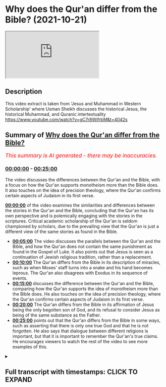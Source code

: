 # Why does the Qur'an differ from the Bible? (2021-10-21)

<iframe loading='lazy' src='https://www.youtube.com/embed/KR9MuOkZnK0'></iframe>

## Description

This video extract is taken from 'Jesus and Muhammad in Western Scholarship' where Usman Sheikh discusses the historical Jesus, the historical Muhammad, and Quranic intertextuality https://www.youtube.com/watch?v=gC7r8WifrbM&t=4042s

## Summary of [Why does the Qur'an differ from the Bible?](https://www.youtube.com/watch?v=KR9MuOkZnK0)


*<span style="color:red; font-size:125%">This summary is AI generated - there may be inaccuracies</span>. [](/)*

### [00:00:00](https://www.youtube.com/watch?v=KR9MuOkZnK0&t=0) - [00:25:00](https://www.youtube.com/watch?v=KR9MuOkZnK0&t=1500)

The video discusses the differences between the Qur'an and the Bible, with a focus on how the Qur'an supports monotheism more than the Bible does. It also touches on the idea of precision theology, where the Qur'an confirms certain aspects of Judaism in its first verse.

**[00:00:00](https://www.youtube.com/watch?v=KR9MuOkZnK0&t=0)** of the video examines the similarities and differences between the stories in the Qur'an and the Bible, concluding that the Qur'an has its own perspective and is polemically engaging with the stories in the scriptures. Critical academic scholarship of the Qur'an is seldom championed by scholars, due to the prevailing view that the Qur'an is just a different view of the same stories as found in the Bible.
* **[00:05:00](https://www.youtube.com/watch?v=KR9MuOkZnK0&t=300)** The video discusses the parallels between the Qur'an and the Bible, and how the Qur'an does not contain the same punishment as found in the Gospel of Luke. It also points out that Jesus is seen as a continuation of Jewish religious tradition, rather than a replacement.
* **[00:10:00](https://www.youtube.com/watch?v=KR9MuOkZnK0&t=600)** The Qur'an differs from the Bible in its description of miracles, such as when Moses' staff turns into a snake and his hand becomes leprous. The Qur'an also disagrees with Exodus in its sequence of events.
* **[00:15:00](https://www.youtube.com/watch?v=KR9MuOkZnK0&t=900)** discusses the difference between the Qur'an and the Bible, comparing how the Qur'an supports the idea of monotheism more than the Bible does. He also touches on the idea of precision theology, where the Qur'an confirms certain aspects of Judaism in its first verse.
* **[00:20:00](https://www.youtube.com/watch?v=KR9MuOkZnK0&t=1200)** The Qur'an differs from the Bible in its affirmation of Jesus being the only begotten son of God, and its refusal to consider Jesus as being of the same substance as the Father.
* **[00:25:00](https://www.youtube.com/watch?v=KR9MuOkZnK0&t=1500)** points out that the Qur'an differs from the Bible in some ways, such as asserting that there is only one true God and that he is not forgotten. He also says that dialogue between different religions is important, but that it is important to remember the Qur'an's true claims. He encourages viewers to watch the rest of the video to see more examples of this.

<details><summary><h2>Full transcript with timestamps: CLICK TO EXPAND</h2></summary>

[0:00:02](https://youtu.be/KR9MuOkZnK0?t=2) okay well perhaps we can move on to the  
[0:00:04](https://youtu.be/KR9MuOkZnK0?t=4) last uh segment of uh our discussion  
[0:00:07](https://youtu.be/KR9MuOkZnK0?t=7) which is this um obscurely entitled  
[0:00:10](https://youtu.be/KR9MuOkZnK0?t=10) intertextuality  
[0:00:12](https://youtu.be/KR9MuOkZnK0?t=12) um which doesn't reveal much of what's  
[0:00:14](https://youtu.be/KR9MuOkZnK0?t=14) going on what are these texts and what  
[0:00:17](https://youtu.be/KR9MuOkZnK0?t=17) is going on here why is it such an  
[0:00:19](https://youtu.be/KR9MuOkZnK0?t=19) important subject that obviously you uh  
[0:00:22](https://youtu.be/KR9MuOkZnK0?t=22) explored in your recent postgraduate  
[0:00:25](https://youtu.be/KR9MuOkZnK0?t=25) studies at the university of oxford  
[0:00:28](https://youtu.be/KR9MuOkZnK0?t=28) indeed so i was always interested in the  
[0:00:30](https://youtu.be/KR9MuOkZnK0?t=30) similarities and the differences between  
[0:00:32](https://youtu.be/KR9MuOkZnK0?t=32) stories in the quran and the parallels  
[0:00:35](https://youtu.be/KR9MuOkZnK0?t=35) in biblical tradition by biblical  
[0:00:37](https://youtu.be/KR9MuOkZnK0?t=37) tradition i mean not only the canonical  
[0:00:40](https://youtu.be/KR9MuOkZnK0?t=40) uh  
[0:00:41](https://youtu.be/KR9MuOkZnK0?t=41) biblical writings but post canonical  
[0:00:43](https://youtu.be/KR9MuOkZnK0?t=43) writings also so you know the writings  
[0:00:45](https://youtu.be/KR9MuOkZnK0?t=45) of the church fathers the talmud and  
[0:00:48](https://youtu.be/KR9MuOkZnK0?t=48) jewish traditions second temple writings  
[0:00:50](https://youtu.be/KR9MuOkZnK0?t=50) etc  
[0:00:51](https://youtu.be/KR9MuOkZnK0?t=51) um  
[0:00:52](https://youtu.be/KR9MuOkZnK0?t=52) and so you know uh uh how do we explain  
[0:00:55](https://youtu.be/KR9MuOkZnK0?t=55) the similarities and the differences and  
[0:00:57](https://youtu.be/KR9MuOkZnK0?t=57) over the past two decades at the very  
[0:00:59](https://youtu.be/KR9MuOkZnK0?t=59) least  
[0:01:00](https://youtu.be/KR9MuOkZnK0?t=60) a lot a lot more scholarly  
[0:01:04](https://youtu.be/KR9MuOkZnK0?t=64) material has come out uh which is uh  
[0:01:08](https://youtu.be/KR9MuOkZnK0?t=68) looking at the similarities and the  
[0:01:10](https://youtu.be/KR9MuOkZnK0?t=70) differences of you know various  
[0:01:12](https://youtu.be/KR9MuOkZnK0?t=72) chronic accounts uh  
[0:01:15](https://youtu.be/KR9MuOkZnK0?t=75) against the biblical backdrop and so um  
[0:01:18](https://youtu.be/KR9MuOkZnK0?t=78) i've been interested in this topic also  
[0:01:21](https://youtu.be/KR9MuOkZnK0?t=81) um  
[0:01:22](https://youtu.be/KR9MuOkZnK0?t=82) and and i've looked specifically at a  
[0:01:24](https://youtu.be/KR9MuOkZnK0?t=84) few accounts so this would be the story  
[0:01:26](https://youtu.be/KR9MuOkZnK0?t=86) of moses in the quran  
[0:01:28](https://youtu.be/KR9MuOkZnK0?t=88) the story of jesus in my pieces i  
[0:01:31](https://youtu.be/KR9MuOkZnK0?t=91) focused upon the story of zechariah  
[0:01:34](https://youtu.be/KR9MuOkZnK0?t=94) and  
[0:01:35](https://youtu.be/KR9MuOkZnK0?t=95) also one element of the story of moses  
[0:01:38](https://youtu.be/KR9MuOkZnK0?t=98) that would be moses's um  
[0:01:42](https://youtu.be/KR9MuOkZnK0?t=102) separation and his reunion with his  
[0:01:44](https://youtu.be/KR9MuOkZnK0?t=104) mother so when he is you know uh still a  
[0:01:47](https://youtu.be/KR9MuOkZnK0?t=107) baby  
[0:01:48](https://youtu.be/KR9MuOkZnK0?t=108) um and my personal conclusion on my  
[0:01:52](https://youtu.be/KR9MuOkZnK0?t=112) examination thus far is that it seems  
[0:01:54](https://youtu.be/KR9MuOkZnK0?t=114) that the quran  
[0:01:56](https://youtu.be/KR9MuOkZnK0?t=116) intentionally parts ways  
[0:01:58](https://youtu.be/KR9MuOkZnK0?t=118) with commonly known stories stories  
[0:02:01](https://youtu.be/KR9MuOkZnK0?t=121) which are to be found in the bible which  
[0:02:03](https://youtu.be/KR9MuOkZnK0?t=123) are to be found in biblical tradition  
[0:02:05](https://youtu.be/KR9MuOkZnK0?t=125) also and that the quran has its own  
[0:02:07](https://youtu.be/KR9MuOkZnK0?t=127) perspective  
[0:02:08](https://youtu.be/KR9MuOkZnK0?t=128) and it uh  
[0:02:10](https://youtu.be/KR9MuOkZnK0?t=130) really you know  
[0:02:11](https://youtu.be/KR9MuOkZnK0?t=131) doesn't care what someone else is saying  
[0:02:14](https://youtu.be/KR9MuOkZnK0?t=134) it is just putting forth its own view  
[0:02:17](https://youtu.be/KR9MuOkZnK0?t=137) and it wants people to accept that as  
[0:02:20](https://youtu.be/KR9MuOkZnK0?t=140) the correct view uh at the very least  
[0:02:23](https://youtu.be/KR9MuOkZnK0?t=143) the stories which i've examined uh that  
[0:02:26](https://youtu.be/KR9MuOkZnK0?t=146) would seem to be the case and yeah the  
[0:02:28](https://youtu.be/KR9MuOkZnK0?t=148) tradition used to be uh and you see you  
[0:02:30](https://youtu.be/KR9MuOkZnK0?t=150) still get some christian missionaries  
[0:02:32](https://youtu.be/KR9MuOkZnK0?t=152) who say this that the the crown is a  
[0:02:34](https://youtu.be/KR9MuOkZnK0?t=154) crude cut and paste job of of the bible  
[0:02:37](https://youtu.be/KR9MuOkZnK0?t=157) basically and it gets it gets it wrong  
[0:02:39](https://youtu.be/KR9MuOkZnK0?t=159) makes mistakes but there are differences  
[0:02:41](https://youtu.be/KR9MuOkZnK0?t=161) between the bible and the quran uh the  
[0:02:43](https://youtu.be/KR9MuOkZnK0?t=163) bible being the default position of  
[0:02:44](https://youtu.be/KR9MuOkZnK0?t=164) course which is true and right uh the  
[0:02:46](https://youtu.be/KR9MuOkZnK0?t=166) quran just makes mistakes when it  
[0:02:48](https://youtu.be/KR9MuOkZnK0?t=168) differs from the crown um so but you're  
[0:02:51](https://youtu.be/KR9MuOkZnK0?t=171) saying that that whole crude paradigm is  
[0:02:54](https://youtu.be/KR9MuOkZnK0?t=174) just gone and i know um  
[0:02:56](https://youtu.be/KR9MuOkZnK0?t=176) your supervisor at oxford nikolai sinai  
[0:02:59](https://youtu.be/KR9MuOkZnK0?t=179) has all in his most recent work called  
[0:03:01](https://youtu.be/KR9MuOkZnK0?t=181) uh the quran a historical critical  
[0:03:03](https://youtu.be/KR9MuOkZnK0?t=183) introduction also says that in the  
[0:03:05](https://youtu.be/KR9MuOkZnK0?t=185) introduction uh to that book um that  
[0:03:08](https://youtu.be/KR9MuOkZnK0?t=188) that paradigm is now gone in in western  
[0:03:10](https://youtu.be/KR9MuOkZnK0?t=190) scholars and now as you are explaining  
[0:03:13](https://youtu.be/KR9MuOkZnK0?t=193) of course that um the koran has its own  
[0:03:15](https://youtu.be/KR9MuOkZnK0?t=195) view and is polemically engaging with  
[0:03:18](https://youtu.be/KR9MuOkZnK0?t=198) the stories uh uh uh  
[0:03:21](https://youtu.be/KR9MuOkZnK0?t=201) the in the scriptures the people of the  
[0:03:23](https://youtu.be/KR9MuOkZnK0?t=203) book other stories and and telling them  
[0:03:26](https://youtu.be/KR9MuOkZnK0?t=206) and correcting them perhaps or giving  
[0:03:28](https://youtu.be/KR9MuOkZnK0?t=208) his own version of these stories  
[0:03:31](https://youtu.be/KR9MuOkZnK0?t=211) with an understanding of course what the  
[0:03:33](https://youtu.be/KR9MuOkZnK0?t=213) quran is saying is the true  
[0:03:34](https://youtu.be/KR9MuOkZnK0?t=214) understanding it's not just a different  
[0:03:36](https://youtu.be/KR9MuOkZnK0?t=216) view it's the view the truth about what  
[0:03:38](https://youtu.be/KR9MuOkZnK0?t=218) really happened uh in those stories but  
[0:03:41](https://youtu.be/KR9MuOkZnK0?t=221) the the quran is is asserting itself  
[0:03:43](https://youtu.be/KR9MuOkZnK0?t=223) over  
[0:03:44](https://youtu.be/KR9MuOkZnK0?t=224) these other stories uh and giving its  
[0:03:47](https://youtu.be/KR9MuOkZnK0?t=227) own giving the truth the capital t uh  
[0:03:50](https://youtu.be/KR9MuOkZnK0?t=230) yes indeed and so my intertextual  
[0:03:52](https://youtu.be/KR9MuOkZnK0?t=232) reading uh has has definitely you know  
[0:03:54](https://youtu.be/KR9MuOkZnK0?t=234) led me to that uh conclusion and uh as  
[0:03:58](https://youtu.be/KR9MuOkZnK0?t=238) far as the polemical view is concerned i  
[0:04:00](https://youtu.be/KR9MuOkZnK0?t=240) wouldn't say that it's completely gone  
[0:04:02](https://youtu.be/KR9MuOkZnK0?t=242) uh  
[0:04:03](https://youtu.be/KR9MuOkZnK0?t=243) but but it has received a very  
[0:04:05](https://youtu.be/KR9MuOkZnK0?t=245) significant dent and and and it has been  
[0:04:09](https://youtu.be/KR9MuOkZnK0?t=249) it is rather uh diminished so you will  
[0:04:11](https://youtu.be/KR9MuOkZnK0?t=251) come across obviously you know  
[0:04:13](https://youtu.be/KR9MuOkZnK0?t=253) purely polemical circles where you know  
[0:04:15](https://youtu.be/KR9MuOkZnK0?t=255) uh such views are still circulating  
[0:04:18](https://youtu.be/KR9MuOkZnK0?t=258) according to which you know the quran  
[0:04:19](https://youtu.be/KR9MuOkZnK0?t=259) simply you know is the product of  
[0:04:21](https://youtu.be/KR9MuOkZnK0?t=261) copying from the bible when it comes to  
[0:04:24](https://youtu.be/KR9MuOkZnK0?t=264) the  
[0:04:25](https://youtu.be/KR9MuOkZnK0?t=265) scholarship on the other hand so a  
[0:04:28](https://youtu.be/KR9MuOkZnK0?t=268) critical  
[0:04:30](https://youtu.be/KR9MuOkZnK0?t=270) academic scholarship of the quran  
[0:04:32](https://youtu.be/KR9MuOkZnK0?t=272) this view is seldom championed by by  
[0:04:35](https://youtu.be/KR9MuOkZnK0?t=275) scholars there might be you know a few  
[0:04:37](https://youtu.be/KR9MuOkZnK0?t=277) individuals here  
[0:04:38](https://youtu.be/KR9MuOkZnK0?t=278) here and there  
[0:04:41](https://youtu.be/KR9MuOkZnK0?t=281) who may say you know something along  
[0:04:42](https://youtu.be/KR9MuOkZnK0?t=282) these lines um but really it's it's not  
[0:04:45](https://youtu.be/KR9MuOkZnK0?t=285) at all a mainstream or a common view and  
[0:04:47](https://youtu.be/KR9MuOkZnK0?t=287) the reason is not because you know uh  
[0:04:49](https://youtu.be/KR9MuOkZnK0?t=289) scholars suddenly developed this need to  
[0:04:51](https://youtu.be/KR9MuOkZnK0?t=291) be  
[0:04:52](https://youtu.be/KR9MuOkZnK0?t=292) uh nice to muslim and to respect the  
[0:04:54](https://youtu.be/KR9MuOkZnK0?t=294) quran it's just that you know  
[0:04:56](https://youtu.be/KR9MuOkZnK0?t=296) um  
[0:04:58](https://youtu.be/KR9MuOkZnK0?t=298) as many scholars began  
[0:05:00](https://youtu.be/KR9MuOkZnK0?t=300) examining the parallels in more detail  
[0:05:03](https://youtu.be/KR9MuOkZnK0?t=303) they realized that you know some of  
[0:05:05](https://youtu.be/KR9MuOkZnK0?t=305) these  
[0:05:06](https://youtu.be/KR9MuOkZnK0?t=306) in fact a lot of these polemical  
[0:05:08](https://youtu.be/KR9MuOkZnK0?t=308) paradigms they are really very difficult  
[0:05:10](https://youtu.be/KR9MuOkZnK0?t=310) to sustain and i can give you like um  
[0:05:13](https://youtu.be/KR9MuOkZnK0?t=313) one example  
[0:05:14](https://youtu.be/KR9MuOkZnK0?t=314) of this so  
[0:05:16](https://youtu.be/KR9MuOkZnK0?t=316) in the quran there is the story of the  
[0:05:18](https://youtu.be/KR9MuOkZnK0?t=318) enunciation uh to zechariah zechariah is  
[0:05:22](https://youtu.be/KR9MuOkZnK0?t=322) praying for an offspring  
[0:05:24](https://youtu.be/KR9MuOkZnK0?t=324) and  
[0:05:26](https://youtu.be/KR9MuOkZnK0?t=326) god accepts his prayer  
[0:05:28](https://youtu.be/KR9MuOkZnK0?t=328) and then zechariah asks for a sign  
[0:05:31](https://youtu.be/KR9MuOkZnK0?t=331) and  
[0:05:32](https://youtu.be/KR9MuOkZnK0?t=332) a sign is given to him that he will not  
[0:05:35](https://youtu.be/KR9MuOkZnK0?t=335) speak for three days and three nights  
[0:05:37](https://youtu.be/KR9MuOkZnK0?t=337) and  
[0:05:38](https://youtu.be/KR9MuOkZnK0?t=338) you know it's a very happy occasion and  
[0:05:40](https://youtu.be/KR9MuOkZnK0?t=340) uh it's a very positive account uh if  
[0:05:43](https://youtu.be/KR9MuOkZnK0?t=343) you look at the parallel in the gospel  
[0:05:45](https://youtu.be/KR9MuOkZnK0?t=345) of luke  
[0:05:47](https://youtu.be/KR9MuOkZnK0?t=347) zechariah is informed about the son he  
[0:05:50](https://youtu.be/KR9MuOkZnK0?t=350) is given details about uh  
[0:05:52](https://youtu.be/KR9MuOkZnK0?t=352) this sun to be  
[0:05:54](https://youtu.be/KR9MuOkZnK0?t=354) and then zechariah like the quran  
[0:05:57](https://youtu.be/KR9MuOkZnK0?t=357) requests a sign  
[0:06:00](https://youtu.be/KR9MuOkZnK0?t=360) the angel becomes angry and says i am  
[0:06:03](https://youtu.be/KR9MuOkZnK0?t=363) gabriel i just gave you this news and  
[0:06:05](https://youtu.be/KR9MuOkZnK0?t=365) you know you you are still asking for a  
[0:06:07](https://youtu.be/KR9MuOkZnK0?t=367) sign and i'm just very loosely  
[0:06:09](https://youtu.be/KR9MuOkZnK0?t=369) paraphrasing and uh then the angel says  
[0:06:12](https://youtu.be/KR9MuOkZnK0?t=372) that you know for your uh disbelief you  
[0:06:14](https://youtu.be/KR9MuOkZnK0?t=374) will not be able to speak  
[0:06:17](https://youtu.be/KR9MuOkZnK0?t=377) and and he is basically his punishment  
[0:06:19](https://youtu.be/KR9MuOkZnK0?t=379) is that he is struck mute  
[0:06:22](https://youtu.be/KR9MuOkZnK0?t=382) so it's a very very different story uh  
[0:06:25](https://youtu.be/KR9MuOkZnK0?t=385) i mean you can see the sharp contrast  
[0:06:27](https://youtu.be/KR9MuOkZnK0?t=387) with the quranic account in in the quran  
[0:06:30](https://youtu.be/KR9MuOkZnK0?t=390) zechariah asked for a sign he is gladly  
[0:06:32](https://youtu.be/KR9MuOkZnK0?t=392) given the sign and  
[0:06:34](https://youtu.be/KR9MuOkZnK0?t=394) but uh the signed the punishment  
[0:06:37](https://youtu.be/KR9MuOkZnK0?t=397) in the of luke and if you look at the  
[0:06:40](https://youtu.be/KR9MuOkZnK0?t=400) subsequent uh church fathers in my  
[0:06:43](https://youtu.be/KR9MuOkZnK0?t=403) pieces i had a look at maybe  
[0:06:46](https://youtu.be/KR9MuOkZnK0?t=406) around um  
[0:06:48](https://youtu.be/KR9MuOkZnK0?t=408) close to a dozen i think fathers uh this  
[0:06:50](https://youtu.be/KR9MuOkZnK0?t=410) includes uh uh uh you know the uh syriac  
[0:06:53](https://youtu.be/KR9MuOkZnK0?t=413) uh church father saint ifram and various  
[0:06:57](https://youtu.be/KR9MuOkZnK0?t=417) others uh origin  
[0:06:59](https://youtu.be/KR9MuOkZnK0?t=419) um  
[0:07:00](https://youtu.be/KR9MuOkZnK0?t=420) yeah  
[0:07:01](https://youtu.be/KR9MuOkZnK0?t=421) and so i mean they consistently carry  
[0:07:03](https://youtu.be/KR9MuOkZnK0?t=423) forward the story of the gospel of lute  
[0:07:06](https://youtu.be/KR9MuOkZnK0?t=426) and they simply add some complementary  
[0:07:08](https://youtu.be/KR9MuOkZnK0?t=428) details to it they expanded in a  
[0:07:11](https://youtu.be/KR9MuOkZnK0?t=431) complimentary fashion  
[0:07:12](https://youtu.be/KR9MuOkZnK0?t=432) and uh in some of these fathers and  
[0:07:14](https://youtu.be/KR9MuOkZnK0?t=434) saint ephraim for example  
[0:07:16](https://youtu.be/KR9MuOkZnK0?t=436) uh origin and a few others um  
[0:07:19](https://youtu.be/KR9MuOkZnK0?t=439) the punishment of muteness that is uh  
[0:07:24](https://youtu.be/KR9MuOkZnK0?t=444) uh  
[0:07:25](https://youtu.be/KR9MuOkZnK0?t=445) that is you know basically uh inflicted  
[0:07:27](https://youtu.be/KR9MuOkZnK0?t=447) upon zechariah is taken as a  
[0:07:30](https://youtu.be/KR9MuOkZnK0?t=450) as a symbolic  
[0:07:32](https://youtu.be/KR9MuOkZnK0?t=452) separation between christianity and  
[0:07:34](https://youtu.be/KR9MuOkZnK0?t=454) judaism  
[0:07:36](https://youtu.be/KR9MuOkZnK0?t=456) so uh it is almost as if you know that  
[0:07:40](https://youtu.be/KR9MuOkZnK0?t=460) the punishment of zechariah  
[0:07:42](https://youtu.be/KR9MuOkZnK0?t=462) is a symbol of  
[0:07:44](https://youtu.be/KR9MuOkZnK0?t=464) the replacement of the jewish temple or  
[0:07:47](https://youtu.be/KR9MuOkZnK0?t=467) the jewish system of worship  
[0:07:50](https://youtu.be/KR9MuOkZnK0?t=470) by something new i.e jesus  
[0:07:53](https://youtu.be/KR9MuOkZnK0?t=473) uh  
[0:07:54](https://youtu.be/KR9MuOkZnK0?t=474) and the new you know system ushered in  
[0:07:56](https://youtu.be/KR9MuOkZnK0?t=476) by uh jesus  
[0:07:59](https://youtu.be/KR9MuOkZnK0?t=479) now when you look at the quran against  
[0:08:02](https://youtu.be/KR9MuOkZnK0?t=482) all of these various parallels not only  
[0:08:05](https://youtu.be/KR9MuOkZnK0?t=485) do you notice a sharp contrast  
[0:08:08](https://youtu.be/KR9MuOkZnK0?t=488) between the  
[0:08:10](https://youtu.be/KR9MuOkZnK0?t=490) the main story that you know  
[0:08:13](https://youtu.be/KR9MuOkZnK0?t=493) punishment of zechariah there is no  
[0:08:15](https://youtu.be/KR9MuOkZnK0?t=495) punishment in the quran in fact it's a  
[0:08:17](https://youtu.be/KR9MuOkZnK0?t=497) blessing it's a sign it's a positive  
[0:08:19](https://youtu.be/KR9MuOkZnK0?t=499) thing  
[0:08:20](https://youtu.be/KR9MuOkZnK0?t=500) uh that is granted to zechariah  
[0:08:22](https://youtu.be/KR9MuOkZnK0?t=502) but also in the quran  
[0:08:24](https://youtu.be/KR9MuOkZnK0?t=504) um  
[0:08:25](https://youtu.be/KR9MuOkZnK0?t=505) uh uh zechariah's son  
[0:08:28](https://youtu.be/KR9MuOkZnK0?t=508) yahya or john the baptist is introduced  
[0:08:31](https://youtu.be/KR9MuOkZnK0?t=511) as the heir of the house of jacob  
[0:08:35](https://youtu.be/KR9MuOkZnK0?t=515) so the continuation of their inherited  
[0:08:39](https://youtu.be/KR9MuOkZnK0?t=519) religious tradition  
[0:08:41](https://youtu.be/KR9MuOkZnK0?t=521) is is  
[0:08:43](https://youtu.be/KR9MuOkZnK0?t=523) very clearly implied in the account uh  
[0:08:46](https://youtu.be/KR9MuOkZnK0?t=526) zechariah and  
[0:08:48](https://youtu.be/KR9MuOkZnK0?t=528) um  
[0:08:48](https://youtu.be/KR9MuOkZnK0?t=528) [Music]  
[0:08:49](https://youtu.be/KR9MuOkZnK0?t=529) john the baptist are  
[0:08:52](https://youtu.be/KR9MuOkZnK0?t=532) legitimate heirs of the house of jacob  
[0:08:54](https://youtu.be/KR9MuOkZnK0?t=534) and of their inherited religious  
[0:08:56](https://youtu.be/KR9MuOkZnK0?t=536) tradition jesus does not replace that uh  
[0:08:59](https://youtu.be/KR9MuOkZnK0?t=539) jesus does not end that so continuation  
[0:09:03](https://youtu.be/KR9MuOkZnK0?t=543) versus a discontinuity that you come  
[0:09:05](https://youtu.be/KR9MuOkZnK0?t=545) across in the writings of the various uh  
[0:09:07](https://youtu.be/KR9MuOkZnK0?t=547) church fathers  
[0:09:09](https://youtu.be/KR9MuOkZnK0?t=549) and you have a word  
[0:09:11](https://youtu.be/KR9MuOkZnK0?t=551) for me is that you get the sense uh very  
[0:09:12](https://youtu.be/KR9MuOkZnK0?t=552) much from contemporary historians of the  
[0:09:15](https://youtu.be/KR9MuOkZnK0?t=555) new testament and christianity and  
[0:09:17](https://youtu.be/KR9MuOkZnK0?t=557) historical jesus  
[0:09:19](https://youtu.be/KR9MuOkZnK0?t=559) uh the consensus appears to be that  
[0:09:21](https://youtu.be/KR9MuOkZnK0?t=561) jesus didn't come to establish a new  
[0:09:24](https://youtu.be/KR9MuOkZnK0?t=564) religion called christianity  
[0:09:26](https://youtu.be/KR9MuOkZnK0?t=566) um that he was a jew preaching judaism  
[0:09:29](https://youtu.be/KR9MuOkZnK0?t=569) to jews yes he had his own particular  
[0:09:31](https://youtu.be/KR9MuOkZnK0?t=571) take on torah observance and perhaps an  
[0:09:33](https://youtu.be/KR9MuOkZnK0?t=573) intensification  
[0:09:35](https://youtu.be/KR9MuOkZnK0?t=575) of observance and terrorization that's a  
[0:09:37](https://youtu.be/KR9MuOkZnK0?t=577) great emphasis on love mercy and faith  
[0:09:39](https://youtu.be/KR9MuOkZnK0?t=579) and so on but certainly not establishing  
[0:09:42](https://youtu.be/KR9MuOkZnK0?t=582) this new religion called christianity  
[0:09:43](https://youtu.be/KR9MuOkZnK0?t=583) which pretty quickly came on the scene  
[0:09:45](https://youtu.be/KR9MuOkZnK0?t=585) towards the end of the first century  
[0:09:47](https://youtu.be/KR9MuOkZnK0?t=587) it's for sure with people like  
[0:09:48](https://youtu.be/KR9MuOkZnK0?t=588) connections of antioch who actually  
[0:09:50](https://youtu.be/KR9MuOkZnK0?t=590) explicitly referred to uh that um so it  
[0:09:53](https://youtu.be/KR9MuOkZnK0?t=593) seems that the quran is uh in agreement  
[0:09:55](https://youtu.be/KR9MuOkZnK0?t=595) with that view in as much as jesus is  
[0:09:58](https://youtu.be/KR9MuOkZnK0?t=598) seen and john the baptist of course is  
[0:10:00](https://youtu.be/KR9MuOkZnK0?t=600) yes and seen as people who were very  
[0:10:02](https://youtu.be/KR9MuOkZnK0?t=602) much within the second temple judaism  
[0:10:04](https://youtu.be/KR9MuOkZnK0?t=604) and operating and teaching uh  
[0:10:06](https://youtu.be/KR9MuOkZnK0?t=606) accordingly um as opposed to the idea of  
[0:10:09](https://youtu.be/KR9MuOkZnK0?t=609) a new religion being born which is  
[0:10:12](https://youtu.be/KR9MuOkZnK0?t=612) arguably understood by the early fathers  
[0:10:14](https://youtu.be/KR9MuOkZnK0?t=614) under exegesis or  
[0:10:16](https://youtu.be/KR9MuOkZnK0?t=616) luke chapter one so that that's  
[0:10:17](https://youtu.be/KR9MuOkZnK0?t=617) interesting  
[0:10:18](https://youtu.be/KR9MuOkZnK0?t=618) um multi-faceted way looking at it yeah  
[0:10:21](https://youtu.be/KR9MuOkZnK0?t=621) absolutely and uh you come across you  
[0:10:23](https://youtu.be/KR9MuOkZnK0?t=623) know uh other points of contrast and  
[0:10:26](https://youtu.be/KR9MuOkZnK0?t=626) differences uh in this quranic account  
[0:10:28](https://youtu.be/KR9MuOkZnK0?t=628) of zechariah uh which is mentioned in  
[0:10:31](https://youtu.be/KR9MuOkZnK0?t=631) q19 and q3 surah al-imran and uh surah  
[0:10:35](https://youtu.be/KR9MuOkZnK0?t=635) maryam and you know  
[0:10:37](https://youtu.be/KR9MuOkZnK0?t=637) these various biblical traditions but  
[0:10:39](https://youtu.be/KR9MuOkZnK0?t=639) you come across the same thing in uh  
[0:10:42](https://youtu.be/KR9MuOkZnK0?t=642) different stories different prophetic  
[0:10:44](https://youtu.be/KR9MuOkZnK0?t=644) stories that you examine i mean just  
[0:10:45](https://youtu.be/KR9MuOkZnK0?t=645) looking at the story of moses there is  
[0:10:48](https://youtu.be/KR9MuOkZnK0?t=648) one interesting example that i was  
[0:10:49](https://youtu.be/KR9MuOkZnK0?t=649) actually not familiar with up until my  
[0:10:51](https://youtu.be/KR9MuOkZnK0?t=651) studies at oxford uh so you'll notice  
[0:10:54](https://youtu.be/KR9MuOkZnK0?t=654) that you know the sign given to  
[0:10:56](https://youtu.be/KR9MuOkZnK0?t=656) the miracle given to moses one is that  
[0:10:58](https://youtu.be/KR9MuOkZnK0?t=658) you know his staff transforms into a  
[0:11:00](https://youtu.be/KR9MuOkZnK0?t=660) serpent and the other one is that his  
[0:11:03](https://youtu.be/KR9MuOkZnK0?t=663) hand becomes  
[0:11:04](https://youtu.be/KR9MuOkZnK0?t=664) leprous uh  
[0:11:07](https://youtu.be/KR9MuOkZnK0?t=667) the hebrew term in exodus i'm forgetting  
[0:11:10](https://youtu.be/KR9MuOkZnK0?t=670) what term it is but you look at the  
[0:11:12](https://youtu.be/KR9MuOkZnK0?t=672) meaning and it has a negative  
[0:11:14](https://youtu.be/KR9MuOkZnK0?t=674) connotation that his hand becomes you  
[0:11:16](https://youtu.be/KR9MuOkZnK0?t=676) know like uh diseased or uh infected uh  
[0:11:20](https://youtu.be/KR9MuOkZnK0?t=680) when he pulls it out  
[0:11:22](https://youtu.be/KR9MuOkZnK0?t=682) and when he uh puts it you know in his  
[0:11:25](https://youtu.be/KR9MuOkZnK0?t=685) bosom and takes it out again it becomes  
[0:11:27](https://youtu.be/KR9MuOkZnK0?t=687) normal  
[0:11:28](https://youtu.be/KR9MuOkZnK0?t=688) so you know that's a miracle which is uh  
[0:11:31](https://youtu.be/KR9MuOkZnK0?t=691) given to moses interestingly enough when  
[0:11:34](https://youtu.be/KR9MuOkZnK0?t=694) the quran mentions uh this particular  
[0:11:36](https://youtu.be/KR9MuOkZnK0?t=696) miracle  
[0:11:37](https://youtu.be/KR9MuOkZnK0?t=697) the hand miracle  
[0:11:39](https://youtu.be/KR9MuOkZnK0?t=699) the quran refers to it five times and on  
[0:11:42](https://youtu.be/KR9MuOkZnK0?t=702) three occasions the quran says that  
[0:11:46](https://youtu.be/KR9MuOkZnK0?t=706) his hand was  
[0:11:48](https://youtu.be/KR9MuOkZnK0?t=708) white without a disease without defect  
[0:11:53](https://youtu.be/KR9MuOkZnK0?t=713) so you see you know again the contrast  
[0:11:55](https://youtu.be/KR9MuOkZnK0?t=715) you know with that uh detail in the  
[0:11:58](https://youtu.be/KR9MuOkZnK0?t=718) bible because that word if you look in  
[0:11:59](https://youtu.be/KR9MuOkZnK0?t=719) it if you look at the concordances and  
[0:12:02](https://youtu.be/KR9MuOkZnK0?t=722) the dictionaries  
[0:12:03](https://youtu.be/KR9MuOkZnK0?t=723) uh it's a negative word i mean the  
[0:12:05](https://youtu.be/KR9MuOkZnK0?t=725) translation uh oftentimes is diseased  
[0:12:08](https://youtu.be/KR9MuOkZnK0?t=728) the difference but why  
[0:12:10](https://youtu.be/KR9MuOkZnK0?t=730) why is the quran making that point what  
[0:12:13](https://youtu.be/KR9MuOkZnK0?t=733) yeah so  
[0:12:14](https://youtu.be/KR9MuOkZnK0?t=734) it's not a random point oh it instantly  
[0:12:16](https://youtu.be/KR9MuOkZnK0?t=736) you just have a diseased hand what why  
[0:12:19](https://youtu.be/KR9MuOkZnK0?t=739) is it saying this  
[0:12:21](https://youtu.be/KR9MuOkZnK0?t=741) yeah so so again the question is why as  
[0:12:23](https://youtu.be/KR9MuOkZnK0?t=743) you said the quran says this now if you  
[0:12:25](https://youtu.be/KR9MuOkZnK0?t=745) look at the  
[0:12:26](https://youtu.be/KR9MuOkZnK0?t=746) uh post canonical you know uh jewish  
[0:12:29](https://youtu.be/KR9MuOkZnK0?t=749) writings uh  
[0:12:31](https://youtu.be/KR9MuOkZnK0?t=751) you  
[0:12:32](https://youtu.be/KR9MuOkZnK0?t=752) uh you may be able to glean maybe you  
[0:12:34](https://youtu.be/KR9MuOkZnK0?t=754) know some uh difficulty with this nature  
[0:12:37](https://youtu.be/KR9MuOkZnK0?t=757) of the miracle so uh the  
[0:12:40](https://youtu.be/KR9MuOkZnK0?t=760) uh in exodus 4 6 in the uh septuagint  
[0:12:44](https://youtu.be/KR9MuOkZnK0?t=764) for example it simply states  
[0:12:46](https://youtu.be/KR9MuOkZnK0?t=766) uh his hand  
[0:12:47](https://youtu.be/KR9MuOkZnK0?t=767) became as snow  
[0:12:49](https://youtu.be/KR9MuOkZnK0?t=769) and  
[0:12:50](https://youtu.be/KR9MuOkZnK0?t=770) josephus mentions for example  
[0:12:52](https://youtu.be/KR9MuOkZnK0?t=772) his hand became white off a color  
[0:12:55](https://youtu.be/KR9MuOkZnK0?t=775) resembling chalk  
[0:12:57](https://youtu.be/KR9MuOkZnK0?t=777) now they they're not disagreeing with  
[0:12:59](https://youtu.be/KR9MuOkZnK0?t=779) what is there  
[0:13:00](https://youtu.be/KR9MuOkZnK0?t=780) in the canonical uh uh exodus  
[0:13:03](https://youtu.be/KR9MuOkZnK0?t=783) uh they're simply emphasizing the  
[0:13:05](https://youtu.be/KR9MuOkZnK0?t=785) whiteness of the hand uh and they're  
[0:13:08](https://youtu.be/KR9MuOkZnK0?t=788) just leaving out the bit about the  
[0:13:09](https://youtu.be/KR9MuOkZnK0?t=789) disease we may guess that okay they were  
[0:13:12](https://youtu.be/KR9MuOkZnK0?t=792) uncomfortable with that although you can  
[0:13:14](https://youtu.be/KR9MuOkZnK0?t=794) give it a positive spin also that you  
[0:13:16](https://youtu.be/KR9MuOkZnK0?t=796) know his hand became very leprous very  
[0:13:19](https://youtu.be/KR9MuOkZnK0?t=799) diseased and you know uh dance in an  
[0:13:22](https://youtu.be/KR9MuOkZnK0?t=802) instant it is healed and you know that  
[0:13:24](https://youtu.be/KR9MuOkZnK0?t=804) is a miracle uh and it shows that uh i  
[0:13:27](https://youtu.be/KR9MuOkZnK0?t=807) was reading somewhere that you know that  
[0:13:29](https://youtu.be/KR9MuOkZnK0?t=809) uh the control of god over uh moses and  
[0:13:33](https://youtu.be/KR9MuOkZnK0?t=813) that you know  
[0:13:34](https://youtu.be/KR9MuOkZnK0?t=814) um  
[0:13:35](https://youtu.be/KR9MuOkZnK0?t=815) some people are trying to show the  
[0:13:36](https://youtu.be/KR9MuOkZnK0?t=816) superiority of jesus  
[0:13:38](https://youtu.be/KR9MuOkZnK0?t=818) uh compared to moses uh uh i'm just  
[0:13:42](https://youtu.be/KR9MuOkZnK0?t=822) vaguely recalling uh some things which  
[0:13:44](https://youtu.be/KR9MuOkZnK0?t=824) are which i read quite some time ago  
[0:13:47](https://youtu.be/KR9MuOkZnK0?t=827) but nonetheless uh in these jewish  
[0:13:49](https://youtu.be/KR9MuOkZnK0?t=829) writers you can see that you know there  
[0:13:51](https://youtu.be/KR9MuOkZnK0?t=831) is simply an emphasis in some of them  
[0:13:53](https://youtu.be/KR9MuOkZnK0?t=833) upon the whiteness of the hand and the  
[0:13:55](https://youtu.be/KR9MuOkZnK0?t=835) hand becoming resembling choke as  
[0:13:57](https://youtu.be/KR9MuOkZnK0?t=837) josephus but the quran goes out of its  
[0:13:59](https://youtu.be/KR9MuOkZnK0?t=839) way to mention in three places it was  
[0:14:01](https://youtu.be/KR9MuOkZnK0?t=841) without defect without disease what is  
[0:14:03](https://youtu.be/KR9MuOkZnK0?t=843) the reason for that  
[0:14:05](https://youtu.be/KR9MuOkZnK0?t=845) maybe the quran just disagrees with that  
[0:14:07](https://youtu.be/KR9MuOkZnK0?t=847) and thinks that you know uh  
[0:14:09](https://youtu.be/KR9MuOkZnK0?t=849) it was white it was  
[0:14:11](https://youtu.be/KR9MuOkZnK0?t=851) not diseased not defected and that is  
[0:14:13](https://youtu.be/KR9MuOkZnK0?t=853) wrong  
[0:14:14](https://youtu.be/KR9MuOkZnK0?t=854) because it is wrong uh i can't think of  
[0:14:17](https://youtu.be/KR9MuOkZnK0?t=857) any other reason at this stage as to why  
[0:14:19](https://youtu.be/KR9MuOkZnK0?t=859) that is the case but there is something  
[0:14:21](https://youtu.be/KR9MuOkZnK0?t=861) else also again in the story of uh moses  
[0:14:24](https://youtu.be/KR9MuOkZnK0?t=864) uh in exodus we read about the famous  
[0:14:27](https://youtu.be/KR9MuOkZnK0?t=867) duel which moses has with the magicians  
[0:14:30](https://youtu.be/KR9MuOkZnK0?t=870) um  
[0:14:32](https://youtu.be/KR9MuOkZnK0?t=872) and you know the magicians are able to  
[0:14:34](https://youtu.be/KR9MuOkZnK0?t=874) replicate a  
[0:14:35](https://youtu.be/KR9MuOkZnK0?t=875) miracle of uh moses but moses prevails  
[0:14:38](https://youtu.be/KR9MuOkZnK0?t=878) his serpent uh i think a gobbles up or  
[0:14:41](https://youtu.be/KR9MuOkZnK0?t=881) swallows the  
[0:14:42](https://youtu.be/KR9MuOkZnK0?t=882) other snakes now the same story is  
[0:14:45](https://youtu.be/KR9MuOkZnK0?t=885) mentioned uh in the quran  
[0:14:47](https://youtu.be/KR9MuOkZnK0?t=887) now there is a  
[0:14:49](https://youtu.be/KR9MuOkZnK0?t=889) the quran disagrees with exodus in the  
[0:14:51](https://youtu.be/KR9MuOkZnK0?t=891) order  
[0:14:52](https://youtu.be/KR9MuOkZnK0?t=892) of  
[0:14:53](https://youtu.be/KR9MuOkZnK0?t=893) in the sequence of what happened so  
[0:14:55](https://youtu.be/KR9MuOkZnK0?t=895) according to that if i remember  
[0:14:57](https://youtu.be/KR9MuOkZnK0?t=897) correctly it is moses who first  
[0:15:00](https://youtu.be/KR9MuOkZnK0?t=900) throws his staff and it converts into a  
[0:15:02](https://youtu.be/KR9MuOkZnK0?t=902) snake and then the magicians are able to  
[0:15:05](https://youtu.be/KR9MuOkZnK0?t=905) replicate that  
[0:15:07](https://youtu.be/KR9MuOkZnK0?t=907) in the quran  
[0:15:10](https://youtu.be/KR9MuOkZnK0?t=910) moses invites the uh magicians  
[0:15:13](https://youtu.be/KR9MuOkZnK0?t=913) to cost their  
[0:15:15](https://youtu.be/KR9MuOkZnK0?t=915) stuff or you know whatever they had  
[0:15:17](https://youtu.be/KR9MuOkZnK0?t=917) first so they did it first  
[0:15:20](https://youtu.be/KR9MuOkZnK0?t=920) and something happens  
[0:15:22](https://youtu.be/KR9MuOkZnK0?t=922) the quran calls it trickery or you know  
[0:15:24](https://youtu.be/KR9MuOkZnK0?t=924) somehow they fooled the people but it  
[0:15:26](https://youtu.be/KR9MuOkZnK0?t=926) seemed real  
[0:15:27](https://youtu.be/KR9MuOkZnK0?t=927) and the quran mentions that moses became  
[0:15:30](https://youtu.be/KR9MuOkZnK0?t=930) afraid  
[0:15:31](https://youtu.be/KR9MuOkZnK0?t=931) that within himself you know like he was  
[0:15:34](https://youtu.be/KR9MuOkZnK0?t=934) concerned that he was not expecting this  
[0:15:35](https://youtu.be/KR9MuOkZnK0?t=935) at all  
[0:15:36](https://youtu.be/KR9MuOkZnK0?t=936) and at that very moment  
[0:15:39](https://youtu.be/KR9MuOkZnK0?t=939) god tells moses don't be afraid you will  
[0:15:42](https://youtu.be/KR9MuOkZnK0?t=942) prevail cast your stuff  
[0:15:45](https://youtu.be/KR9MuOkZnK0?t=945) moses does that and immediately what  
[0:15:47](https://youtu.be/KR9MuOkZnK0?t=947) happens  
[0:15:48](https://youtu.be/KR9MuOkZnK0?t=948) when the magicians see the miracle  
[0:15:51](https://youtu.be/KR9MuOkZnK0?t=951) they just fall in prostration they know  
[0:15:53](https://youtu.be/KR9MuOkZnK0?t=953) that this is the real thing this is not  
[0:15:56](https://youtu.be/KR9MuOkZnK0?t=956) you know akin to what they did  
[0:15:59](https://youtu.be/KR9MuOkZnK0?t=959) look at the contrast with the biblical  
[0:16:01](https://youtu.be/KR9MuOkZnK0?t=961) story  
[0:16:01](https://youtu.be/KR9MuOkZnK0?t=961) after the deal with the magicians the  
[0:16:04](https://youtu.be/KR9MuOkZnK0?t=964) magicians are able to then they don't  
[0:16:07](https://youtu.be/KR9MuOkZnK0?t=967) give up they continue to be on the side  
[0:16:09](https://youtu.be/KR9MuOkZnK0?t=969) of the pharaoh and they are able to  
[0:16:11](https://youtu.be/KR9MuOkZnK0?t=971) replicate i think two or three miracles  
[0:16:13](https://youtu.be/KR9MuOkZnK0?t=973) of moses uh uh the miracle i think of  
[0:16:17](https://youtu.be/KR9MuOkZnK0?t=977) the frogs or maybe the uh turning uh uh  
[0:16:21](https://youtu.be/KR9MuOkZnK0?t=981) water into blood i can't remember  
[0:16:23](https://youtu.be/KR9MuOkZnK0?t=983) correctly uh uh precisely at the moment  
[0:16:25](https://youtu.be/KR9MuOkZnK0?t=985) but they are able to replicate it  
[0:16:26](https://youtu.be/KR9MuOkZnK0?t=986) according to exodus some of the miracles  
[0:16:29](https://youtu.be/KR9MuOkZnK0?t=989) of of moses even though what they're  
[0:16:31](https://youtu.be/KR9MuOkZnK0?t=991) doing is not miracles it's trickery  
[0:16:33](https://youtu.be/KR9MuOkZnK0?t=993) trickery but they are able to you know  
[0:16:36](https://youtu.be/KR9MuOkZnK0?t=996) match moses at least to some extent not  
[0:16:38](https://youtu.be/KR9MuOkZnK0?t=998) so in the quran immediately game over  
[0:16:41](https://youtu.be/KR9MuOkZnK0?t=1001) the magicians  
[0:16:42](https://youtu.be/KR9MuOkZnK0?t=1002) it has such a huge impact upon them they  
[0:16:45](https://youtu.be/KR9MuOkZnK0?t=1005) are on their knees  
[0:16:47](https://youtu.be/KR9MuOkZnK0?t=1007) they  
[0:16:48](https://youtu.be/KR9MuOkZnK0?t=1008) immediately you know ask god forgiveness  
[0:16:50](https://youtu.be/KR9MuOkZnK0?t=1010) and when the pharaoh screams at them  
[0:16:53](https://youtu.be/KR9MuOkZnK0?t=1013) that you know i'll punish you i'll  
[0:16:54](https://youtu.be/KR9MuOkZnK0?t=1014) crucify you what not they say we don't  
[0:16:56](https://youtu.be/KR9MuOkZnK0?t=1016) care to what you like that is the impact  
[0:16:58](https://youtu.be/KR9MuOkZnK0?t=1018) moses miracle has upon them  
[0:17:01](https://youtu.be/KR9MuOkZnK0?t=1021) now if you look at the um  
[0:17:04](https://youtu.be/KR9MuOkZnK0?t=1024) subsequent jewish  
[0:17:06](https://youtu.be/KR9MuOkZnK0?t=1026) commentaries on  
[0:17:09](https://youtu.be/KR9MuOkZnK0?t=1029) on you know this episode in exodus  
[0:17:11](https://youtu.be/KR9MuOkZnK0?t=1031) [Music]  
[0:17:12](https://youtu.be/KR9MuOkZnK0?t=1032) you can see that some authors are  
[0:17:14](https://youtu.be/KR9MuOkZnK0?t=1034) troubled by the fact that the magicians  
[0:17:16](https://youtu.be/KR9MuOkZnK0?t=1036) are able to replicate a few of the  
[0:17:18](https://youtu.be/KR9MuOkZnK0?t=1038) miracles of moses  
[0:17:20](https://youtu.be/KR9MuOkZnK0?t=1040) and uh different explanations are used  
[0:17:23](https://youtu.be/KR9MuOkZnK0?t=1043) to justify this so you know uh i won't  
[0:17:25](https://youtu.be/KR9MuOkZnK0?t=1045) go into the explanations in detail i  
[0:17:27](https://youtu.be/KR9MuOkZnK0?t=1047) have them written down somewhere but  
[0:17:28](https://youtu.be/KR9MuOkZnK0?t=1048) i'll get lost if i start reading  
[0:17:31](https://youtu.be/KR9MuOkZnK0?t=1051) but anyway they give various  
[0:17:33](https://youtu.be/KR9MuOkZnK0?t=1053) explanations and you know some people  
[0:17:34](https://youtu.be/KR9MuOkZnK0?t=1054) say that well even though they are able  
[0:17:36](https://youtu.be/KR9MuOkZnK0?t=1056) to replicate what uh moses did but you  
[0:17:39](https://youtu.be/KR9MuOkZnK0?t=1059) know moses the serpent it was more  
[0:17:41](https://youtu.be/KR9MuOkZnK0?t=1061) ferocious and it was able to you know  
[0:17:43](https://youtu.be/KR9MuOkZnK0?t=1063) swallow up  
[0:17:44](https://youtu.be/KR9MuOkZnK0?t=1064) uh they're snakes but notice again how  
[0:17:46](https://youtu.be/KR9MuOkZnK0?t=1066) the quran  
[0:17:48](https://youtu.be/KR9MuOkZnK0?t=1068) parts ways  
[0:17:50](https://youtu.be/KR9MuOkZnK0?t=1070) with the biblical story in a more  
[0:17:52](https://youtu.be/KR9MuOkZnK0?t=1072) drastic way  
[0:17:54](https://youtu.be/KR9MuOkZnK0?t=1074) according to the quran no  
[0:17:56](https://youtu.be/KR9MuOkZnK0?t=1076) they were defeated  
[0:17:58](https://youtu.be/KR9MuOkZnK0?t=1078) in that very instance  
[0:18:00](https://youtu.be/KR9MuOkZnK0?t=1080) and that was end of story for them  
[0:18:02](https://youtu.be/KR9MuOkZnK0?t=1082) and you come across these bits and  
[0:18:04](https://youtu.be/KR9MuOkZnK0?t=1084) pieces and so many other places in the  
[0:18:06](https://youtu.be/KR9MuOkZnK0?t=1086) story of jesus i've already mentioned  
[0:18:08](https://youtu.be/KR9MuOkZnK0?t=1088) the story of zechariah you look at the  
[0:18:10](https://youtu.be/KR9MuOkZnK0?t=1090) story of joseph and you know compare  
[0:18:12](https://youtu.be/KR9MuOkZnK0?t=1092) that with the parables in in the bible  
[0:18:14](https://youtu.be/KR9MuOkZnK0?t=1094) that again and again at least you know  
[0:18:17](https://youtu.be/KR9MuOkZnK0?t=1097) i've come across these  
[0:18:18](https://youtu.be/KR9MuOkZnK0?t=1098) uh  
[0:18:20](https://youtu.be/KR9MuOkZnK0?t=1100) these instances which leads me to  
[0:18:21](https://youtu.be/KR9MuOkZnK0?t=1101) conclude that you know it's not correct  
[0:18:23](https://youtu.be/KR9MuOkZnK0?t=1103) to say that the quran just  
[0:18:25](https://youtu.be/KR9MuOkZnK0?t=1105) endorses the bible i think the quran has  
[0:18:28](https://youtu.be/KR9MuOkZnK0?t=1108) an adversarial attitude towards biblical  
[0:18:31](https://youtu.be/KR9MuOkZnK0?t=1111) traditions both canonical and  
[0:18:33](https://youtu.be/KR9MuOkZnK0?t=1113) non-canonical there are times when it  
[0:18:35](https://youtu.be/KR9MuOkZnK0?t=1115) agrees with what is there in the bible  
[0:18:37](https://youtu.be/KR9MuOkZnK0?t=1117) and in biblical tradition and it's time  
[0:18:40](https://youtu.be/KR9MuOkZnK0?t=1120) to disagree with them rather drastically  
[0:18:41](https://youtu.be/KR9MuOkZnK0?t=1121) yeah i mean this is extraordinarily what  
[0:18:43](https://youtu.be/KR9MuOkZnK0?t=1123) you're saying you've given detailed  
[0:18:44](https://youtu.be/KR9MuOkZnK0?t=1124) evidence that still many uh christian  
[0:18:46](https://youtu.be/KR9MuOkZnK0?t=1126) apologists polemicists particularly  
[0:18:48](https://youtu.be/KR9MuOkZnK0?t=1128) insist that the quran endorses uh the  
[0:18:51](https://youtu.be/KR9MuOkZnK0?t=1131) bible when it patently obviously doesn't  
[0:18:54](https://youtu.be/KR9MuOkZnK0?t=1134) uh in when you really look at the detail  
[0:18:57](https://youtu.be/KR9MuOkZnK0?t=1137) and comparatively the intertextual  
[0:18:59](https://youtu.be/KR9MuOkZnK0?t=1139) analysis you you see a as you say an  
[0:19:01](https://youtu.be/KR9MuOkZnK0?t=1141) adversary or polemical attitude a  
[0:19:03](https://youtu.be/KR9MuOkZnK0?t=1143) correction a change um but my own  
[0:19:06](https://youtu.be/KR9MuOkZnK0?t=1146) personal uh favorite is uh  
[0:19:16](https://youtu.be/KR9MuOkZnK0?t=1156) my own favorite translation is muhammad  
[0:19:18](https://youtu.be/KR9MuOkZnK0?t=1158) assad's a great jewish uh convert to  
[0:19:21](https://youtu.be/KR9MuOkZnK0?t=1161) islam in the 20th century  
[0:19:22](https://youtu.be/KR9MuOkZnK0?t=1162) his uh  
[0:19:23](https://youtu.be/KR9MuOkZnK0?t=1163) commentary on the translation of the  
[0:19:25](https://youtu.be/KR9MuOkZnK0?t=1165) quran and uh he his uh it's very very  
[0:19:28](https://youtu.be/KR9MuOkZnK0?t=1168) brief this surah in his translation it  
[0:19:30](https://youtu.be/KR9MuOkZnK0?t=1170) says  
[0:19:31](https://youtu.be/KR9MuOkZnK0?t=1171) say he is the one god  
[0:19:34](https://youtu.be/KR9MuOkZnK0?t=1174) god the eternal the uncaused cause of  
[0:19:37](https://youtu.be/KR9MuOkZnK0?t=1177) all being he begets not and neither is  
[0:19:40](https://youtu.be/KR9MuOkZnK0?t=1180) he begotten and there is nothing that  
[0:19:43](https://youtu.be/KR9MuOkZnK0?t=1183) could be compared with him so in four  
[0:19:46](https://youtu.be/KR9MuOkZnK0?t=1186) short  
[0:19:47](https://youtu.be/KR9MuOkZnK0?t=1187) for sure ayah we have  
[0:19:50](https://youtu.be/KR9MuOkZnK0?t=1190) what you you have termed precision  
[0:19:52](https://youtu.be/KR9MuOkZnK0?t=1192) theology but both in terms of confirming  
[0:19:55](https://youtu.be/KR9MuOkZnK0?t=1195) the shema in the first verse uh which is  
[0:19:57](https://youtu.be/KR9MuOkZnK0?t=1197) you know here is where the lord our god  
[0:19:59](https://youtu.be/KR9MuOkZnK0?t=1199) is one lord universalizing it dropping  
[0:20:01](https://youtu.be/KR9MuOkZnK0?t=1201) as you put it uh the reference to israel  
[0:20:05](https://youtu.be/KR9MuOkZnK0?t=1205) and and then also  
[0:20:07](https://youtu.be/KR9MuOkZnK0?t=1207) in the third verse uh he begets not  
[0:20:09](https://youtu.be/KR9MuOkZnK0?t=1209) neither has begotten it's got to be a  
[0:20:11](https://youtu.be/KR9MuOkZnK0?t=1211) specific reference there to the council  
[0:20:12](https://youtu.be/KR9MuOkZnK0?t=1212) of nicaea the idea of begotten of the  
[0:20:15](https://youtu.be/KR9MuOkZnK0?t=1215) father um  
[0:20:17](https://youtu.be/KR9MuOkZnK0?t=1217) so you have on the one hand the quran  
[0:20:19](https://youtu.be/KR9MuOkZnK0?t=1219) affirming the shema which is in  
[0:20:21](https://youtu.be/KR9MuOkZnK0?t=1221) deuteronomy of course uh the creed of  
[0:20:24](https://youtu.be/KR9MuOkZnK0?t=1224) israel still resides today by pious jews  
[0:20:26](https://youtu.be/KR9MuOkZnK0?t=1226) of course also reaffirmed by jesus in  
[0:20:29](https://youtu.be/KR9MuOkZnK0?t=1229) the christian gospels in the gospel of  
[0:20:31](https://youtu.be/KR9MuOkZnK0?t=1231) mark  
[0:20:32](https://youtu.be/KR9MuOkZnK0?t=1232) and the quran takes the side of jesus  
[0:20:34](https://youtu.be/KR9MuOkZnK0?t=1234) and moses will put it that way over  
[0:20:36](https://youtu.be/KR9MuOkZnK0?t=1236) against  
[0:20:38](https://youtu.be/KR9MuOkZnK0?t=1238) later christian tradition which would  
[0:20:40](https://youtu.be/KR9MuOkZnK0?t=1240) have jesus as uh begotten of god  
[0:20:44](https://youtu.be/KR9MuOkZnK0?t=1244) um and uh so for me because very not  
[0:20:47](https://youtu.be/KR9MuOkZnK0?t=1247) just precision theology is incredibly  
[0:20:49](https://youtu.be/KR9MuOkZnK0?t=1249) rich theology um which centers the quran  
[0:20:53](https://youtu.be/KR9MuOkZnK0?t=1253) the chronicles perspective very much in  
[0:20:55](https://youtu.be/KR9MuOkZnK0?t=1255) the jewish  
[0:20:57](https://youtu.be/KR9MuOkZnK0?t=1257) mosaic tradition which jesus identifies  
[0:21:00](https://youtu.be/KR9MuOkZnK0?t=1260) with uh according to mark  
[0:21:03](https://youtu.be/KR9MuOkZnK0?t=1263) over against another religion uh which  
[0:21:05](https://youtu.be/KR9MuOkZnK0?t=1265) was not established by jesus as scholars  
[0:21:07](https://youtu.be/KR9MuOkZnK0?t=1267) now know in the west he didn't come to  
[0:21:08](https://youtu.be/KR9MuOkZnK0?t=1268) establish christianity this later  
[0:21:10](https://youtu.be/KR9MuOkZnK0?t=1270) catholic tradition uh of the creeds and  
[0:21:13](https://youtu.be/KR9MuOkZnK0?t=1273) the councils of the church which are  
[0:21:15](https://youtu.be/KR9MuOkZnK0?t=1275) accepted by all mainstream catholics and  
[0:21:17](https://youtu.be/KR9MuOkZnK0?t=1277) africans and the orthodox and methodists  
[0:21:19](https://youtu.be/KR9MuOkZnK0?t=1279) and so on we all accept these greeds as  
[0:21:21](https://youtu.be/KR9MuOkZnK0?t=1281) authoritative at least the nicin creed  
[0:21:23](https://youtu.be/KR9MuOkZnK0?t=1283) anyway  
[0:21:24](https://youtu.be/KR9MuOkZnK0?t=1284) um  
[0:21:25](https://youtu.be/KR9MuOkZnK0?t=1285) that is a discontinuous from the mosaic  
[0:21:29](https://youtu.be/KR9MuOkZnK0?t=1289) jesus quranic tradition  
[0:21:33](https://youtu.be/KR9MuOkZnK0?t=1293) so for me this is incredibly rich surah  
[0:21:35](https://youtu.be/KR9MuOkZnK0?t=1295) which speaks volumes on many levels uh  
[0:21:38](https://youtu.be/KR9MuOkZnK0?t=1298) um about this and i know you've written  
[0:21:40](https://youtu.be/KR9MuOkZnK0?t=1300) in your pieces  
[0:21:42](https://youtu.be/KR9MuOkZnK0?t=1302) yeah i just wanted to highlight that no  
[0:21:45](https://youtu.be/KR9MuOkZnK0?t=1305) absolutely and i have just one con  
[0:21:46](https://youtu.be/KR9MuOkZnK0?t=1306) confession to make the term which i used  
[0:21:48](https://youtu.be/KR9MuOkZnK0?t=1308) precis uh precision strike  
[0:21:50](https://youtu.be/KR9MuOkZnK0?t=1310) i borrowed that from a scholar i can't  
[0:21:52](https://youtu.be/KR9MuOkZnK0?t=1312) remember her name but she was giving a  
[0:21:53](https://youtu.be/KR9MuOkZnK0?t=1313) presentation and it stuck in my mind so  
[0:21:56](https://youtu.be/KR9MuOkZnK0?t=1316) uh if i remember her name later on i'll  
[0:21:58](https://youtu.be/KR9MuOkZnK0?t=1318) i'll definitely mention it to you  
[0:22:02](https://youtu.be/KR9MuOkZnK0?t=1322) and before another contract i credited  
[0:22:04](https://youtu.be/KR9MuOkZnK0?t=1324) it to you and i will continue  
[0:22:07](https://youtu.be/KR9MuOkZnK0?t=1327) because that's what i read it in your  
[0:22:09](https://youtu.be/KR9MuOkZnK0?t=1329) thesis at oxford so yeah  
[0:22:11](https://youtu.be/KR9MuOkZnK0?t=1331) yeah  
[0:22:12](https://youtu.be/KR9MuOkZnK0?t=1332) that for me is you know a really weighty  
[0:22:15](https://youtu.be/KR9MuOkZnK0?t=1335) matter i mean the detail of moses hand  
[0:22:16](https://youtu.be/KR9MuOkZnK0?t=1336) coming out white disease yeah that  
[0:22:19](https://youtu.be/KR9MuOkZnK0?t=1339) that's there and tells us  
[0:22:21](https://youtu.be/KR9MuOkZnK0?t=1341) but this syrup is is the bombshell of  
[0:22:23](https://youtu.be/KR9MuOkZnK0?t=1343) all bombshells i mean it really oh  
[0:22:25](https://youtu.be/KR9MuOkZnK0?t=1345) absolutely yeah amazing uh i have a like  
[0:22:28](https://youtu.be/KR9MuOkZnK0?t=1348) a you know a comparison with the nicean  
[0:22:30](https://youtu.be/KR9MuOkZnK0?t=1350) creed which you might be able to as well  
[0:22:32](https://youtu.be/KR9MuOkZnK0?t=1352) you won't be able to see so yeah like  
[0:22:34](https://youtu.be/KR9MuOkZnK0?t=1354) you mentioned  
[0:22:36](https://youtu.be/KR9MuOkZnK0?t=1356) say he is god one now the word uh ahadi  
[0:22:39](https://youtu.be/KR9MuOkZnK0?t=1359) here  
[0:22:40](https://youtu.be/KR9MuOkZnK0?t=1360) is a habits uh legomenum so it occurs  
[0:22:44](https://youtu.be/KR9MuOkZnK0?t=1364) only once in the entire quranic corpus  
[0:22:46](https://youtu.be/KR9MuOkZnK0?t=1366) only here uh otherwise the word for one  
[0:22:49](https://youtu.be/KR9MuOkZnK0?t=1369) is why which the quran uses but ahad is  
[0:22:52](https://youtu.be/KR9MuOkZnK0?t=1372) used here and then if you compare that  
[0:22:54](https://youtu.be/KR9MuOkZnK0?t=1374) you know with the shema here where  
[0:22:55](https://youtu.be/KR9MuOkZnK0?t=1375) israel the lord our god is one the word  
[0:22:58](https://youtu.be/KR9MuOkZnK0?t=1378) is ah  
[0:23:00](https://youtu.be/KR9MuOkZnK0?t=1380) so so so you know you can immediately  
[0:23:03](https://youtu.be/KR9MuOkZnK0?t=1383) you know when you are  
[0:23:04](https://youtu.be/KR9MuOkZnK0?t=1384) reading  
[0:23:06](https://youtu.be/KR9MuOkZnK0?t=1386) uh if you know hebrew ahad will remind  
[0:23:09](https://youtu.be/KR9MuOkZnK0?t=1389) you of the shema um here where israel  
[0:23:12](https://youtu.be/KR9MuOkZnK0?t=1392) our lord our god is one uh  
[0:23:14](https://youtu.be/KR9MuOkZnK0?t=1394) and also uh notice that the biblical  
[0:23:17](https://youtu.be/KR9MuOkZnK0?t=1397) statement uh here oh  
[0:23:20](https://youtu.be/KR9MuOkZnK0?t=1400) here o israel can be looked upon as a  
[0:23:23](https://youtu.be/KR9MuOkZnK0?t=1403) passive whereas the quran says  
[0:23:26](https://youtu.be/KR9MuOkZnK0?t=1406) an imperative uh say he is god the one  
[0:23:30](https://youtu.be/KR9MuOkZnK0?t=1410) uh so uh you can see that the shema is  
[0:23:33](https://youtu.be/KR9MuOkZnK0?t=1413) actually intensified  
[0:23:34](https://youtu.be/KR9MuOkZnK0?t=1414) here it's no longer about hearing it's  
[0:23:37](https://youtu.be/KR9MuOkZnK0?t=1417) about declaring it's about saying  
[0:23:40](https://youtu.be/KR9MuOkZnK0?t=1420) uh it's about asserting uh and then  
[0:23:42](https://youtu.be/KR9MuOkZnK0?t=1422) allah  
[0:23:44](https://youtu.be/KR9MuOkZnK0?t=1424) which can be translated as you know god  
[0:23:46](https://youtu.be/KR9MuOkZnK0?t=1426) the internal  
[0:23:48](https://youtu.be/KR9MuOkZnK0?t=1428) now you compare this with the nicean  
[0:23:50](https://youtu.be/KR9MuOkZnK0?t=1430) creed uh the father almighty maker of  
[0:23:52](https://youtu.be/KR9MuOkZnK0?t=1432) heaven and earth and of all things  
[0:23:55](https://youtu.be/KR9MuOkZnK0?t=1435) visible and invisible okay so we can say  
[0:23:58](https://youtu.be/KR9MuOkZnK0?t=1438) that you know this would match with god  
[0:24:00](https://youtu.be/KR9MuOkZnK0?t=1440) the eternal but the next crucial bit who  
[0:24:03](https://youtu.be/KR9MuOkZnK0?t=1443) has not become nor has  
[0:24:06](https://youtu.be/KR9MuOkZnK0?t=1446) has been begotten  
[0:24:08](https://youtu.be/KR9MuOkZnK0?t=1448) now this stands in contrast specifically  
[0:24:10](https://youtu.be/KR9MuOkZnK0?t=1450) you know very very strongly with the  
[0:24:12](https://youtu.be/KR9MuOkZnK0?t=1452) nicene creed where we read and in one  
[0:24:15](https://youtu.be/KR9MuOkZnK0?t=1455) lord jesus christ the only begotten son  
[0:24:17](https://youtu.be/KR9MuOkZnK0?t=1457) of god begotten of the father before all  
[0:24:20](https://youtu.be/KR9MuOkZnK0?t=1460) worlds or eons  
[0:24:22](https://youtu.be/KR9MuOkZnK0?t=1462) light of light very god of very god  
[0:24:24](https://youtu.be/KR9MuOkZnK0?t=1464) begotten not made  
[0:24:27](https://youtu.be/KR9MuOkZnK0?t=1467) so there is a very pres precise  
[0:24:30](https://youtu.be/KR9MuOkZnK0?t=1470) reputation of this in a few words in the  
[0:24:33](https://youtu.be/KR9MuOkZnK0?t=1473) quran  
[0:24:34](https://youtu.be/KR9MuOkZnK0?t=1474) and there is no equal to him  
[0:24:37](https://youtu.be/KR9MuOkZnK0?t=1477) uh  
[0:24:38](https://youtu.be/KR9MuOkZnK0?t=1478) and the relevant bits in the nicey and  
[0:24:40](https://youtu.be/KR9MuOkZnK0?t=1480) creed being of one substance with the  
[0:24:42](https://youtu.be/KR9MuOkZnK0?t=1482) father so the quran is you know uh  
[0:24:49](https://youtu.be/KR9MuOkZnK0?t=1489) who has not been begotten nor has been  
[0:24:52](https://youtu.be/KR9MuOkZnK0?t=1492) begotten there is no equal to him how  
[0:24:55](https://youtu.be/KR9MuOkZnK0?t=1495) precisely the quran  
[0:24:56](https://youtu.be/KR9MuOkZnK0?t=1496) like you know refutes the  
[0:24:58](https://youtu.be/KR9MuOkZnK0?t=1498) notions to be found in the nicean creed  
[0:25:01](https://youtu.be/KR9MuOkZnK0?t=1501) and like you said at the same time  
[0:25:03](https://youtu.be/KR9MuOkZnK0?t=1503) affirming or intensifying the shaman  
[0:25:06](https://youtu.be/KR9MuOkZnK0?t=1506) and this is this is bad news though  
[0:25:07](https://youtu.be/KR9MuOkZnK0?t=1507) surely for some people who  
[0:25:10](https://youtu.be/KR9MuOkZnK0?t=1510) um in a misguided sense perhaps of  
[0:25:12](https://youtu.be/KR9MuOkZnK0?t=1512) interfaith let's get along together  
[0:25:15](https://youtu.be/KR9MuOkZnK0?t=1515) all religions lead equally to god  
[0:25:18](https://youtu.be/KR9MuOkZnK0?t=1518) we all have our own partial view of the  
[0:25:20](https://youtu.be/KR9MuOkZnK0?t=1520) truth crowley here is asserting  
[0:25:22](https://youtu.be/KR9MuOkZnK0?t=1522) absolutely uh the categorical  
[0:25:25](https://youtu.be/KR9MuOkZnK0?t=1525) absoluteness of god uh that he's not  
[0:25:28](https://youtu.be/KR9MuOkZnK0?t=1528) forgotten but made  
[0:25:29](https://youtu.be/KR9MuOkZnK0?t=1529) and the nun can be compared to him so it  
[0:25:32](https://youtu.be/KR9MuOkZnK0?t=1532) really is it's laying down the line here  
[0:25:34](https://youtu.be/KR9MuOkZnK0?t=1534) and saying no  
[0:25:35](https://youtu.be/KR9MuOkZnK0?t=1535) this is the truth uh and this is the  
[0:25:37](https://youtu.be/KR9MuOkZnK0?t=1537) truth that moses taught that jesus  
[0:25:39](https://youtu.be/KR9MuOkZnK0?t=1539) affirmed as well over against other  
[0:25:41](https://youtu.be/KR9MuOkZnK0?t=1541) formulations which do have uh god  
[0:25:44](https://youtu.be/KR9MuOkZnK0?t=1544) begetting or making other beings  
[0:25:46](https://youtu.be/KR9MuOkZnK0?t=1546) um you know in that fashion  
[0:25:49](https://youtu.be/KR9MuOkZnK0?t=1549) ultimately is not going to be joining  
[0:25:51](https://youtu.be/KR9MuOkZnK0?t=1551) hands singing kumbaya  
[0:25:54](https://youtu.be/KR9MuOkZnK0?t=1554) in a kind of um you know a way that's  
[0:25:56](https://youtu.be/KR9MuOkZnK0?t=1556) very fashionable in many religious  
[0:25:57](https://youtu.be/KR9MuOkZnK0?t=1557) circles in the west he descends to this  
[0:25:59](https://youtu.be/KR9MuOkZnK0?t=1559) absolute truth in a very uncompromising  
[0:26:02](https://youtu.be/KR9MuOkZnK0?t=1562) way as you say in the first surah cool  
[0:26:04](https://youtu.be/KR9MuOkZnK0?t=1564) as you fascinatingly said it's an  
[0:26:06](https://youtu.be/KR9MuOkZnK0?t=1566) imperative to say not to  
[0:26:09](https://youtu.be/KR9MuOkZnK0?t=1569) proclaim  
[0:26:11](https://youtu.be/KR9MuOkZnK0?t=1571) that he is the one god the shema  
[0:26:14](https://youtu.be/KR9MuOkZnK0?t=1574) so it's uncompromising so i'm trying to  
[0:26:15](https://youtu.be/KR9MuOkZnK0?t=1575) say uh and it just that is just the  
[0:26:18](https://youtu.be/KR9MuOkZnK0?t=1578) nature of truth metaphysical truth  
[0:26:21](https://youtu.be/KR9MuOkZnK0?t=1581) uh is absolute um for the crime and um  
[0:26:24](https://youtu.be/KR9MuOkZnK0?t=1584) it can't be negotiated with it it's  
[0:26:27](https://youtu.be/KR9MuOkZnK0?t=1587) asserting itself without any compromise  
[0:26:30](https://youtu.be/KR9MuOkZnK0?t=1590) yeah i tend to agree with that i mean i  
[0:26:32](https://youtu.be/KR9MuOkZnK0?t=1592) am all in support of you know  
[0:26:34](https://youtu.be/KR9MuOkZnK0?t=1594) interreligious uh  
[0:26:36](https://youtu.be/KR9MuOkZnK0?t=1596) dialogues uh but there is no doubt that  
[0:26:38](https://youtu.be/KR9MuOkZnK0?t=1598) the quran has its uh true claims  
[0:26:41](https://youtu.be/KR9MuOkZnK0?t=1601) and  
[0:26:42](https://youtu.be/KR9MuOkZnK0?t=1602) it has taken very precise positions on  
[0:26:44](https://youtu.be/KR9MuOkZnK0?t=1604) particular issues and you know one has  
[0:26:46](https://youtu.be/KR9MuOkZnK0?t=1606) to deal with that  
[0:26:48](https://youtu.be/KR9MuOkZnK0?t=1608) um yeah  
[0:26:50](https://youtu.be/KR9MuOkZnK0?t=1610) yeah i mean i i don't mean to yes  
[0:26:52](https://youtu.be/KR9MuOkZnK0?t=1612) do you think yeah dialogue is very good  
[0:26:54](https://youtu.be/KR9MuOkZnK0?t=1614) but this kind of facile sense of there  
[0:26:56](https://youtu.be/KR9MuOkZnK0?t=1616) are there are certain groups uh i'm  
[0:26:58](https://youtu.be/KR9MuOkZnK0?t=1618) aware i won't mention by name you do  
[0:26:59](https://youtu.be/KR9MuOkZnK0?t=1619) have this kind of  
[0:27:00](https://youtu.be/KR9MuOkZnK0?t=1620) uh you know uh where you kind of  
[0:27:02](https://youtu.be/KR9MuOkZnK0?t=1622) overlook these issues and we'll pretend  
[0:27:04](https://youtu.be/KR9MuOkZnK0?t=1624) basically we'll all uh believe the same  
[0:27:06](https://youtu.be/KR9MuOkZnK0?t=1626) thing and that the quran is clear that  
[0:27:08](https://youtu.be/KR9MuOkZnK0?t=1628) it it stakes the truth very clearly  
[0:27:11](https://youtu.be/KR9MuOkZnK0?t=1631) um  
[0:27:12](https://youtu.be/KR9MuOkZnK0?t=1632) okay well uh we we've uh we've been on  
[0:27:15](https://youtu.be/KR9MuOkZnK0?t=1635) air for uh just over one and a half  
[0:27:16](https://youtu.be/KR9MuOkZnK0?t=1636) hours yeah  
[0:27:18](https://youtu.be/KR9MuOkZnK0?t=1638) and and i'm also very conscious that  
[0:27:20](https://youtu.be/KR9MuOkZnK0?t=1640) you've hardly scratched the surface and  
[0:27:23](https://youtu.be/KR9MuOkZnK0?t=1643) there's so much more you could have said  
[0:27:24](https://youtu.be/KR9MuOkZnK0?t=1644) and can be said about any  
[0:27:27](https://youtu.be/KR9MuOkZnK0?t=1647) objects uh the historical jesus the  
[0:27:29](https://youtu.be/KR9MuOkZnK0?t=1649) historical muhammad and intertextuality  
[0:27:32](https://youtu.be/KR9MuOkZnK0?t=1652) is a new bit of jargon there we're going  
[0:27:33](https://youtu.be/KR9MuOkZnK0?t=1653) to have to learn i suppose um if we're  
[0:27:35](https://youtu.be/KR9MuOkZnK0?t=1655) going to appear knowledgeable about  
[0:27:36](https://youtu.be/KR9MuOkZnK0?t=1656) these things um  
[0:27:38](https://youtu.be/KR9MuOkZnK0?t=1658) so um  
[0:27:40](https://youtu.be/KR9MuOkZnK0?t=1660) just to conclude then uh if you have  
[0:27:42](https://youtu.be/KR9MuOkZnK0?t=1662) something you want to share with us and  
[0:27:43](https://youtu.be/KR9MuOkZnK0?t=1663) and and then we'll we'll perhaps call it  
[0:27:45](https://youtu.be/KR9MuOkZnK0?t=1665) today  
[0:27:46](https://youtu.be/KR9MuOkZnK0?t=1666) no no for the thoughts uh i can just  
[0:27:49](https://youtu.be/KR9MuOkZnK0?t=1669) thank you for having me here again and i  
[0:27:51](https://youtu.be/KR9MuOkZnK0?t=1671) look forward to our next discussion  
[0:27:53](https://youtu.be/KR9MuOkZnK0?t=1673) thank you wow  
[0:27:56](https://youtu.be/KR9MuOkZnK0?t=1676) there's a promise there for further  
[0:27:57](https://youtu.be/KR9MuOkZnK0?t=1677) installments  
[0:27:58](https://youtu.be/KR9MuOkZnK0?t=1678) excellent i think what we're going to  
[0:28:00](https://youtu.be/KR9MuOkZnK0?t=1680) have to do is chop up this video i don't  
[0:28:01](https://youtu.be/KR9MuOkZnK0?t=1681) mean you know this video will go out  
[0:28:03](https://youtu.be/KR9MuOkZnK0?t=1683) unedited uh but i will think actually i  
[0:28:06](https://youtu.be/KR9MuOkZnK0?t=1686) will create three separate videos uh  
[0:28:09](https://youtu.be/KR9MuOkZnK0?t=1689) because there are three subjects that  
[0:28:10](https://youtu.be/KR9MuOkZnK0?t=1690) can be more easily digested in  
[0:28:12](https://youtu.be/KR9MuOkZnK0?t=1692) bite-sized uh proportion kind of thing  
[0:28:15](https://youtu.be/KR9MuOkZnK0?t=1695) uh but what we'll have four videos from  
[0:28:18](https://youtu.be/KR9MuOkZnK0?t=1698) this  
[0:28:19](https://youtu.be/KR9MuOkZnK0?t=1699) and and people on here from tiktok tend  
[0:28:20](https://youtu.be/KR9MuOkZnK0?t=1700) to grab extracts as well which is great  
[0:28:23](https://youtu.be/KR9MuOkZnK0?t=1703) um because it's uh you know just they  
[0:28:25](https://youtu.be/KR9MuOkZnK0?t=1705) spread the knowledge spread the truth  
[0:28:27](https://youtu.be/KR9MuOkZnK0?t=1707) yeah anyway usman shake thank you uh  
[0:28:30](https://youtu.be/KR9MuOkZnK0?t=1710) very much thank you  
[0:28:31](https://youtu.be/KR9MuOkZnK0?t=1711) and i look forward to you're going on  
[0:28:33](https://youtu.be/KR9MuOkZnK0?t=1713) presumably to do your phd uh hopefully  
[0:28:35](https://youtu.be/KR9MuOkZnK0?t=1715) oxford  
[0:28:36](https://youtu.be/KR9MuOkZnK0?t=1716) uh hopefully fingers crossed i need to  
[0:28:38](https://youtu.be/KR9MuOkZnK0?t=1718) send out my application and look into a  
[0:28:40](https://youtu.be/KR9MuOkZnK0?t=1720) few things but uh  
[0:28:42](https://youtu.be/KR9MuOkZnK0?t=1722) after getting my results i'm very  
[0:28:45](https://youtu.be/KR9MuOkZnK0?t=1725) motivated to proceed with it  
[0:28:47](https://youtu.be/KR9MuOkZnK0?t=1727) absolutely and i look forward to uh  
[0:28:49](https://youtu.be/KR9MuOkZnK0?t=1729) perhaps seeing you again on blogging  
[0:28:50](https://youtu.be/KR9MuOkZnK0?t=1730) theology to share thank you with the  
[0:28:52](https://youtu.be/KR9MuOkZnK0?t=1732) viewers so thank you very much until  
[0:28:54](https://youtu.be/KR9MuOkZnK0?t=1734) you're more thankful  
[0:28:55](https://youtu.be/KR9MuOkZnK0?t=1735) thank you absolutely see you bye  

</details>
